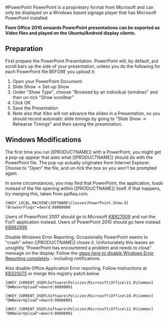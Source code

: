 <!--toc=media-->
#PowerPoint
PowerPoint is a proprietary format from Microsoft and can only be displayed on a Windows based signage player that has Microsoft PowerPoint installed.

**From Office 2010 onwards PowerPoint presentations can be exported as Video files and played on the Ubuntu/Android display clients.**

## Preparation
First prepare the PowerPoint Presentation. PowerPoint will, by default, put scroll bars up the side of your presentation, unless you do the following for each PowerPoint file BEFORE you upload it:

1. Open your PowerPoint Document
2. Slide Show -> Set-up Show
3. Under "Show Type", choose "Browsed by an individual (window)" and then un-tick "Show scrollbar"
4. Click OK
5. Save the Presentation
6. Note also that Xibo will not advance the slides in a Presentation, so you should record automatic slide timings by going to "Slide Show -> Rehearse Timings" and then saving the presentation.

<a name="machine_preparation"></a>
## Windows Modifications
The first time you run [[PRODUCTNAME]] with a PowerPoint, you might get a pop-up appear that asks what [[PRODUCTNAME]] should do with the PowerPoint file. The pop-up actually originates from Internet Explorer. Choose to "Open" the file, and un-tick the box so you won't be prompted again.

In some circumstances, you may find that PowerPoint, the application, loads instead of the file opening within [[PRODUCTNAME]] itself. If that happens, try merging this, taken from pptfaq.com.

``` registry
[HKEY_LOCAL_MACHINE\SOFTWARE\Classes\PowerPoint.Show.8]
"BrowserFlags"=dword:00000000
```

Users of PowerPoint 2007 should go to Microsoft [KB927009](http://support.microsoft.com/kb/927009) and run the FixIT application instead. Users of PowerPoint 2010 should go here instead [KB982995](http://support.microsoft.com/kb/982995/en-us)

Disable Windows Error Reporting. Occasionally PowerPoint seems to "crash" when [[PRODUCTNAME]] closes it. Unfortunately this leaves an unsightly "PowerPoint has encountered a problem and needs to close" message on the display. Follow the [steps here to disable Windows Error Reporting completely](http://www.windowsnetworking.com/articles_tutorials/Disable-Error-Reporting-Windows-XP-Server-2003.html) - including notifications.

Also disable Office Application Error reporting. Follow instructions at [KB325075](http://support.microsoft.com/kb/325075) or merge this registry patch below.

``` registry
[HKEY_CURRENT_USER\Software\Policies\Microsoft\Office\11.0\Common]
"DWNeverUpload"=dword:00000001

[HKEY_CURRENT_USER\Software\Policies\Microsoft\Office\10.0\Common]
"DWNeverUpload"=dword:00000001

[HKEY_CURRENT_USER\Software\Policies\Microsoft\Office\12.0\Common]
"DWNeverUpload"=dword:00000001
```